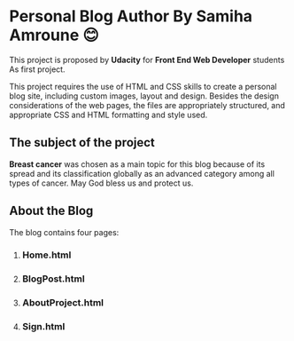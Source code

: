 # Personal Blog Author By Samiha Amroune :blush:

This project is proposed by **Udacity** for **Front End Web Developer** students As first project.

This project requires the use of HTML and CSS skills to create a personal blog site, including custom images, layout and design. Besides the design considerations of the web pages, the files are appropriately structured, and appropriate CSS and HTML formatting and style used.

## The subject of the project

**Breast cancer** was chosen as a main topic for this blog because of its spread and its classification globally as an advanced category among all types of cancer. May God bless us and protect us.

## About the Blog
The blog contains four pages:

1. ### Home.html
2. ### BlogPost.html
3. ### AboutProject.html
4. ### Sign.html
